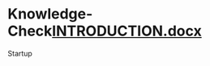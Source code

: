 # Knowledge-Check[INTRODUCTION.docx](https://github.com/BQureshi-5506/Knowledge-Check/files/7136239/INTRODUCTION.docx)

Startup
